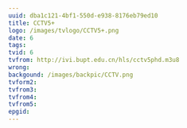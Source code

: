 ```yaml
---
uuid: dba1c121-4bf1-550d-e938-8176eb79ed10
title: CCTV5+
logo: /images/tvlogo/CCTV5+.png
date: 6
tags:
tvid: 6
tvfrom: http://ivi.bupt.edu.cn/hls/cctv5phd.m3u8
wrong:
backgound: /images/backpic/CCTV.png
tvform2:
tvfrom3:
tvfrom4:
tvfrom5:
epgid:
---
```

